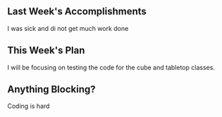 ## Last Week's Accomplishments
I was sick and di not get much work done

## This Week's Plan
I will be focusing on testing the code for the cube and tabletop classes. 

## Anything Blocking?
Coding is hard
